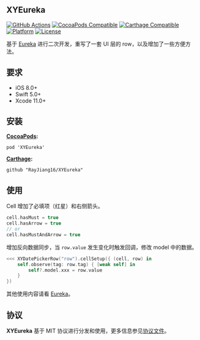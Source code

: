 ## XYEureka

[![GitHub Actions](https://github.com/RayJiang16/XYEureka/workflows/build/badge.svg?branch=master)](https://github.com/RayJiang16/XYEureka/actions?query=workflow%3Abuild)
[![CocoaPods Compatible](https://img.shields.io/cocoapods/v/XYEureka.svg)](https://cocoapods.org/pods/XYEureka)
[![Carthage Compatible](https://img.shields.io/badge/Carthage-compatible-4BC51D.svg?style=flat)](https://github.com/Carthage/Carthage)
[![Platform](https://img.shields.io/cocoapods/p/XYEureka.svg?style=flat)](./)
[![License](https://img.shields.io/cocoapods/l/XYEureka.svg?style=flat)](./LICENSE)

基于 [Eureka](https://github.com/xmartlabs/Eureka) 进行二次开发，重写了一套 UI 层的 row，以及增加了一些方便方法。



## 要求

- iOS 8.0+
- Swift 5.0+
- Xcode 11.0+



## 安装

**[CocoaPods](https://cocoapods.org/):**

```
pod 'XYEureka'
```

**[Carthage](https://github.com/Carthage/Carthage):**

```
github "RayJiang16/XYEureka"
```



## 使用

Cell 增加了必填项（红星）和右侧箭头。

```swift
cell.hasMust = true
cell.hasArrow = true
// or
cell.hasMustAndArrow = true
```

增加反向数据同步，当 `row.value` 发生变化时触发回调，修改 model 中的数据。

```swift
<<< XYDatePickerRow("row").cellSetup({ (cell, row) in
    self.observe(tag: row.tag) { [weak self] in
        self?.model.xxx = row.value
    }
})
```

其他使用内容请看 [Eureka](https://github.com/xmartlabs/Eureka)。



## 协议

**XYEureka** 基于 MIT 协议进行分发和使用，更多信息参见[协议文件](LICENSE)。
